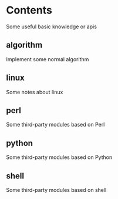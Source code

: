 # Contents
Some useful basic knowledge or apis

## algorithm
Implement some normal algorithm

## linux
Some notes about linux

## perl
Some third-party modules based on Perl

## python
Some third-party modules based on Python

## shell
Some third-party modules based on shell



